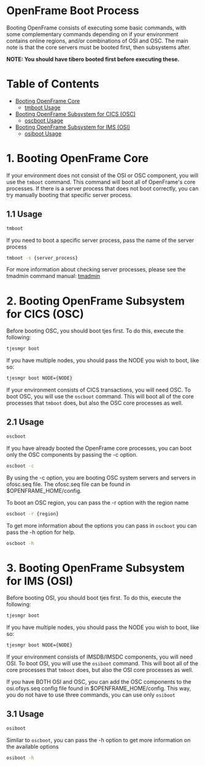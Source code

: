 # OpenFrame Boot Process

Booting OpenFrame consists of executing some basic commands, with some complementary commands depending on if your environment contains online regions, and/or combinations of OSI and OSC. The main note is that the core servers must be booted first, then subsystems after.

**NOTE: You should have tibero booted first before executing these.**

# Table of Contents

- [Booting OpenFrame Core](#1-booting-openframe-core)
	- [tmboot Usage](#11-usage)
- [Booting OpenFrame Subsystem for CICS (OSC)](#2-booting-openframe-subsystem-for-cics-osc)
	- [oscboot Usage](#21-usage)
- [Booting OpenFrame Subsystem for IMS (OSI)](#3-booting-openframe-subsystem-for-ims-osi)
	- [osiboot Usage](31-usage)

# 1. Booting OpenFrame Core

If your environment does not consist of the OSI or OSC component, you will use the ```tmboot``` command. This command will boot all of OpenFrame's core processes. If there is a server process that does not boot correctly, you can try manually booting that specific server process.

## 1.1 Usage

```bash
tmboot
```

If you need to boot a specific server process, pass the name of the server process

```bash
tmboot -s {server_process}
```

For more information about checking server processes, please see the tmadmin command manual: [tmadmin](../tmadmin/README.md)

# 2. Booting OpenFrame Subsystem for CICS (OSC)

Before booting OSC, you should boot tjes first. To do this, execute the following:

```bash
tjesmgr boot
```

If you have multiple nodes, you should pass the NODE you wish to boot, like so:

```bash
tjesmgr boot NODE={NODE}
```

If your environment consists of CICS transactions, you will need OSC. To boot OSC, you will use the ```oscboot``` command. This will boot all of the core processes that ```tmboot``` does, but also the OSC core processes as well. 

## 2.1 Usage

```bash
oscboot
```

If you have already booted the OpenFrame core processes, you can boot only the OSC components by passing the -c option.

```bash
oscboot -c
```

By using the -c option, you are booting OSC system servers and servers in ofosc.seq file. The ofosc.seq file can be found in $OPENFRAME_HOME/config.

To boot an OSC region, you can pass the -r option with the region name

```bash
oscboot -r {region}
```

To get more information about the options you can pass in ```oscboot``` you can pass the -h option for help.

```bash
oscboot -h
```

# 3. Booting OpenFrame Subsystem for IMS (OSI)

Before booting OSI, you should boot tjes first. To do this, execute the following:

```bash
tjesmgr boot
```

If you have multiple nodes, you should pass the NODE you wish to boot, like so:

```bash
tjesmgr boot NODE={NODE}
```

If your environment consists of IMSDB/IMSDC components, you will need OSI. To boot OSI, you will use the ```osiboot``` command. This will boot all of the core processes that ```tmboot``` does, but also the OSI core processes as well.

If you have BOTH OSI and OSC, you can add the OSC components to the osi.ofsys.seq config file found in $OPENFRAME_HOME/config. This way, you do not have to use three commands, you can use only ```osiboot```

## 3.1 Usage

```bash
osiboot
```

Similar to ```oscboot```, you can pass the -h option to get more information on the available options

```bash
osiboot -h
```